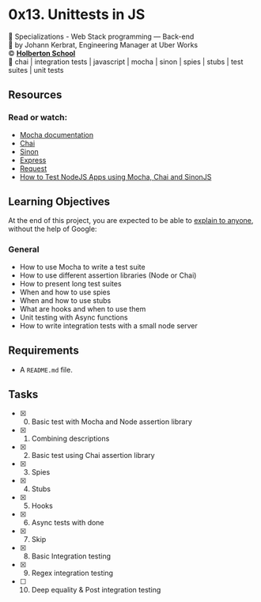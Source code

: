 # 0x13. Unittests in JS
:open_file_folder: Specializations - Web Stack programming ― Back-end  
:bust_in_silhouette: by Johann Kerbrat, Engineering Manager at Uber Works  
:copyright: **[Holberton School](https://www.holbertonschool.com/)**  
:bookmark: chai | integration tests | javascript | mocha | sinon | spies | stubs | test suites | unit tests

## Resources
### Read or watch:
* [Mocha documentation](https://mochajs.org/)
* [Chai](https://www.chaijs.com/api/)
* [Sinon](https://sinonjs.org/releases/v7.5.0/)
* [Express](https://expressjs.com/en/guide/routing.html)
* [Request](https://www.npmjs.com/package/request)
* [How to Test NodeJS Apps using Mocha, Chai and SinonJS](https://scotch.io/tutorials/how-to-test-nodejs-apps-using-mocha-chai-and-sinonjs)

## Learning Objectives
At the end of this project, you are expected to be able to [explain to anyone](https://fs.blog/2012/04/feynman-technique/), without the help of Google:
### General
* How to use Mocha to write a test suite
* How to use different assertion libraries (Node or Chai)
* How to present long test suites
* When and how to use spies
* When and how to use stubs
* What are hooks and when to use them
* Unit testing with Async functions
* How to write integration tests with a small node server

## Requirements
* A ```README.md``` file.

## Tasks
* [x] 0. Basic test with Mocha and Node assertion library
* [x] 1. Combining descriptions
* [x] 2. Basic test using Chai assertion library
* [x] 3. Spies
* [x] 4. Stubs
* [x] 5. Hooks
* [x] 6. Async tests with done
* [x] 7. Skip
* [x] 8. Basic Integration testing
* [x] 9. Regex integration testing
* [ ] 10. Deep equality & Post integration testing


